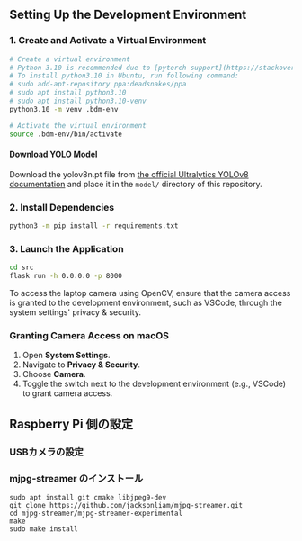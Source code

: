 ## Setting Up the Development Environment

### 1. Create and Activate a Virtual Environment


```bash
# Create a virtual environment
# Python 3.10 is recommended due to [pytorch support](https://stackoverflow.com/questions/75417119/how-to-find-what-is-the-latest-version-of-python-that-pytorch)
# To install python3.10 in Ubuntu, run following command:
# sudo add-apt-repository ppa:deadsnakes/ppa
# sudo apt install python3.10
# sudo apt install python3.10-venv
python3.10 -m venv .bdm-env

# Activate the virtual environment
source .bdm-env/bin/activate
```

#### Download YOLO Model

Download the yolov8n.pt file from [the official Ultralytics YOLOv8 documentation](https://docs.ultralytics.com/models/yolov8/#supported-modes) and place it in the `model/` directory of this repository.

### 2. Install Dependencies

```bash
python3 -m pip install -r requirements.txt
```

### 3. Launch the Application

```bash
cd src
flask run -h 0.0.0.0 -p 8000
```

To access the laptop camera using OpenCV, ensure that the camera access is granted to the development environment, such as VSCode, through the system settings' privacy & security.

### Granting Camera Access on macOS

1. Open **System Settings**.
2. Navigate to **Privacy & Security**.
4. Choose **Camera**.
5. Toggle the switch next to the development environment (e.g., VSCode) to grant camera access.

## Raspberry Pi 側の設定

### USBカメラの設定

### mjpg-streamer のインストール

```
sudo apt install git cmake libjpeg9-dev
git clone https://github.com/jacksonliam/mjpg-streamer.git
cd mjpg-streamer/mjpg-streamer-experimental
make
sudo make install
```